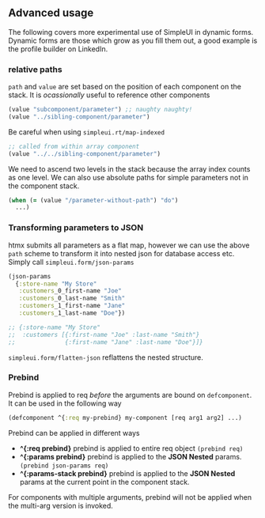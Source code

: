 ## Advanced usage

The following covers more experimental use of SimpleUI in dynamic forms.  Dynamic forms are those which grow as you fill them out, a good example is the profile builder on LinkedIn.

### relative paths

`path` and `value` are set based on the position of each component on the stack.  It is *ocassionally* useful to reference other components

```clojure
(value "subcomponent/parameter") ;; naughty naughty!
(value "../sibling-component/parameter")
````

Be careful when using `simpleui.rt/map-indexed`

```clojure
;; called from within array component
(value "../../sibling-component/parameter")
```

We need to ascend two levels in the stack because the array index counts as one level.  We can also use absolute paths for simple parameters not in the component stack.

```clojure
(when (= (value "/parameter-without-path") "do")
  ...)
```

### Transforming parameters to JSON

htmx submits all parameters as a flat map, however we can use the above `path` scheme to transform it into nested json for database access etc.  Simply call `simpleui.form/json-params`

```clojure
(json-params
  {:store-name "My Store"
   :customers_0_first-name "Joe"
   :customers_0_last-name "Smith"
   :customers_1_first-name "Jane"
   :customers_1_last-name "Doe"})

;; {:store-name "My Store"
;;  :customers [{:first-name "Joe" :last-name "Smith"}
;;              {:first-name "Jane" :last-name "Doe"}]}
```

`simpleui.form/flatten-json` reflattens the nested structure.

### Prebind

Prebind is applied to req *before* the arguments are bound on `defcomponent`.  It can be used in the following way

```clojure
(defcomponent ^{:req my-prebind} my-component [req arg1 arg2] ...)
```

Prebind can be applied in different ways

- **^{:req prebind}** prebind is applied to entire req object `(prebind req)`
- **^{:params prebind}** prebind is applied to the **JSON Nested** params.  `(prebind json-params req)`
- **^{:params-stack prebind}** prebind is applied to the **JSON Nested** params at the current point in the component stack.

For components with multiple arguments, prebind will not be applied when the multi-arg version is invoked.

